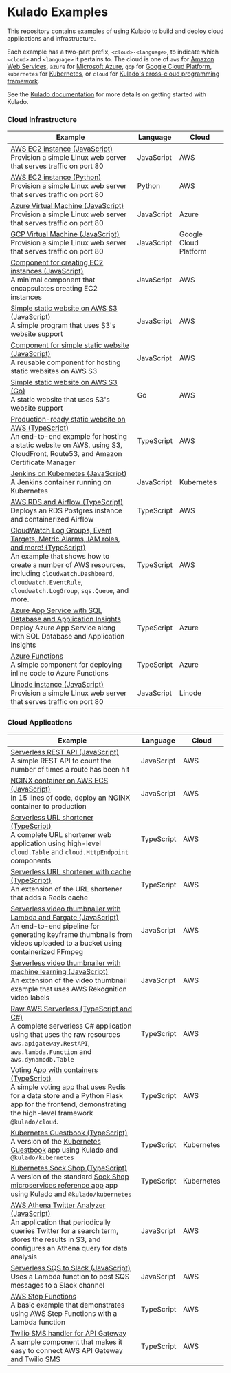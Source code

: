 # Kulado Examples

This repository contains examples of using Kulado to build and deploy cloud applications and infrastructure.

Each example has a two-part prefix, `<cloud>-<language>`, to indicate which `<cloud>` and `<language>` it pertains to.
The cloud is one of `aws` for [Amazon Web Services](https://github.com/kulado/kulado-aws), `azure` for [Microsoft
Azure](https://github.com/kulado/kulado-azure), `gcp` for [Google Cloud
Platform](https://github.com/kulado/kulado-gcp), `kubernetes` for
[Kubernetes](https://github.com/kulado/kulado-kubernetes), or `cloud` for
[Kulado's cross-cloud programming framework](https://github.com/kulado/kulado-cloud).

See the [Kulado documentation](https://kulado.io) for more details on getting started with Kulado.

### Cloud Infrastructure

Example                 | Language          | Cloud |
-----                   | -------           | ------| 
[AWS EC2 instance (JavaScript)](aws-js-webserver) <br/> Provision a simple Linux web server that serves traffic on port 80 | JavaScript | AWS |
[AWS EC2 instance (Python)](aws-py-webserver) <br/> Provision a simple Linux web server that serves traffic on port 80 | Python | AWS |
[Azure Virtual Machine (JavaScript)](azure-js-webserver) <br/> Provision a simple Linux web server that serves traffic on port 80 | JavaScript | Azure |
[GCP Virtual Machine (JavaScript)](gcp-js-webserver) <br/> Provision a simple Linux web server that serves traffic on port 80 | JavaScript | Google Cloud Platform |
[Component for creating EC2 instances (JavaScript)](aws-js-webserver-component/) <br/>A minimal component that encapsulates creating EC2 instances | JavaScript | AWS |
[Simple static website on AWS S3 (JavaScript)](aws-js-s3-folder) <br/> A simple program that uses S3's website support | JavaScript | AWS |
[Component for simple static website (JavaScript)](aws-js-s3-folder-component) <br/> A reusable component for hosting static websites on AWS S3 | JavaScript | AWS |
[Simple static website on AWS S3 (Go)](aws-go-s3-folder) <br/> A static website that uses S3's website support | Go | AWS |
[Production-ready static website on AWS (TypeScript)](aws-ts-static-website) <br/> An end-to-end example for hosting a static website on AWS, using S3, CloudFront, Route53, and Amazon Certificate Manager | TypeScript | AWS |
[Jenkins on Kubernetes (JavaScript)](kubernetes-ts-jenkins) <br/> A Jenkins container running on Kubernetes | JavaScript | Kubernetes |
[AWS RDS and Airflow (TypeScript)](aws-ts-airflow)<br/> Deploys an RDS Postgres instance and containerized Airflow | TypeScript | AWS |
[CloudWatch Log Groups, Event Targets, Metric Alarms, IAM roles, and more! (TypeScript)](aws-ts-resources) <br/> An example that shows how to create a number of AWS resources, including `cloudwatch.Dashboard`, `cloudwatch.EventRule`, `cloudwatch.LogGroup`, `sqs.Queue`, and more. | TypeScript | AWS | 
[Azure App Service with SQL Database and Application Insights](azure-ts-appservice) <br/> Deploy Azure App Service along with SQL Database and Application Insights | TypeScript | Azure |
[Azure Functions](azure-ts-functions) <br/> A simple component for deploying inline code to Azure Functions | TypeScript | Azure |
[Linode instance (JavaScript)](linode-js-webserver) <br/> Provision a simple Linux web server that serves traffic on port 80 | JavaScript | Linode |

### Cloud Applications

Example                 | Language          | Cloud |
-----                   | -------           | ------| 
[Serverless REST API (JavaScript)](cloud-js-api) <br/> A simple REST API to count the number of times a route has been hit | JavaScript | AWS |
[NGINX container on AWS ECS (JavaScript)](cloud-js-containers) <br/> In 15 lines of code, deploy an NGINX container to production | JavaScript | AWS |
[Serverless URL shortener (TypeScript)](cloud-ts-url-shortener) <br/> A complete URL shortener web application using high-level `cloud.Table` and `cloud.HttpEndpoint` components | TypeScript | AWS |
[Serverless URL shortener with cache (TypeScript)](cloud-ts-url-shortener-cache) <br/> An extension of the URL shortener that adds a Redis cache | TypeScript | AWS |
[Serverless video thumbnailer with Lambda and Fargate (JavaScript)](cloud-js-thumbnailer) <br/> An end-to-end pipeline for generating keyframe thumbnails from videos uploaded to a bucket using containerized FFmpeg | JavaScript | AWS |
[Serverless video thumbnailer with machine learning (JavaScript)](cloud-js-thumbnailer-machine-learning) <br/> An extension of the video thumbnail example that uses AWS Rekognition video labels | JavaScript | AWS |
[Raw AWS Serverless (TypeScript and C#)](aws-ts-serverless-raw) <br/> A complete serverless C# application using that uses the raw resources `aws.apigateway.RestAPI`, `aws.lambda.Function` and `aws.dynamodb.Table` | TypeScript | AWS |
[Voting App with containers (TypeScript)](cloud-ts-voting-app) <br/> A simple voting app that uses Redis for a data store and a Python Flask app for the frontend, demonstrating the high-level framework `@kulado/cloud`. | TypeScript | AWS |
[Kubernetes Guestbook (TypeScript)](kubernetes-ts-guestbook/) <br/>A version of the [Kubernetes Guestbook](https://kubernetes.io/docs/tutorials/stateless-application/guestbook/) app using Kulado and `@kulado/kubernetes` | TypeScript | Kubernetes | 
[Kubernetes Sock Shop (TypeScript)](kubernetes-ts-sock-shop) <br/> A version of the standard [Sock Shop microservices reference app](https://github.com/microservices-demo/microservices-demo) app using Kulado and `@kulado/kubernetes` | TypeScript | Kubernetes |
[AWS Athena Twitter Analyzer (JavaScript)](cloud-js-twitter-athena) <br/> An application that periodically queries Twitter for a search term, stores the results in S3, and configures an Athena query for data analysis | JavaScript | AWS |
[Serverless SQS to Slack (JavaScript)](aws-js-sqs-slack) <br/> Uses a Lambda function to post SQS messages to a Slack channel | JavaScript | AWS |
[AWS Step Functions](aws-ts-stepfunctions) <br/> A basic example that demonstrates using AWS Step Functions with a Lambda function | TypeScript | AWS | 
[Twilio SMS handler for API Gateway](twilio-ts-component) <br/>A sample component that makes it easy to connect AWS API Gateway and Twilio SMS | TypeScript | AWS |
